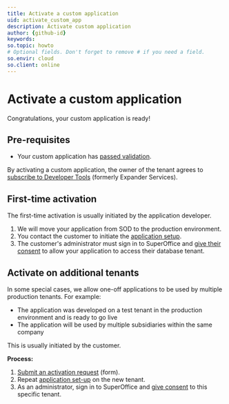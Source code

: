 ```yaml
---
title: Activate a custom application
uid: activate_custom_app
description: Activate custom application
author: {github-id}
keywords:
so.topic: howto
# Optional fields. Don't forget to remove # if you need a field.
so.envir: cloud
so.client: online
---
```


# Activate a custom application

Congratulations, your custom application is ready!

## Pre-requisites

* Your custom application has [passed validation][1].

By activating a custom application, the owner of the tenant agrees to [subscribe to Developer Tools][2] (formerly Expander Services).

## First-time activation

The first-time activation is usually initiated by the application developer.

1. We will move your application from SOD to the production environment.
2. You contact the customer to initiate the [application setup][3].
3. The customer's administrator must sign in to SuperOffice and [give their consent][4] to allow your application to access their database tenant.

## Activate on additional tenants

In some special cases, we allow one-off applications to be used by multiple production tenants. For example:

* The application was developed on a test tenant in the production environment and is ready to go live
* The application will be used by multiple subsidiaries within the same company

This is usually initiated by the customer.

**Process:**

1. [Submit an activation request][5] (form).
2. Repeat [application set-up][3] on the new tenant.
3. As an administrator, sign in to SuperOffice and [give consent][4] to this specific tenant.

<!-- Referenced links -->
[1]: validate-app.md
[2]: ../../admin/license/expander-services/index.md
[3]: ../provisioning/index.md
[4]: ../provisioning/consent.md
[5]: https://community.superoffice.com/activate-custom-application

